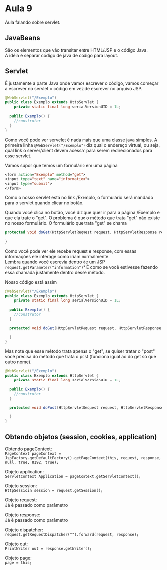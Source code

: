 # Aula 9
Aula falando sobre servlet.

## JavaBeans
São os elementos que vão transitar entre HTML/JSP e o código Java.  
A idéia é separar código de java de código para layout.  

## Servlet
É justamente a parte Java onde vamos escrever o código, vamos começar a escrever no servlet o código em vez de escrever no arquivo JSP.  

```Java
@WebServlet("/Exemplo")
public class Exemplo extends HttpServlet {
	private static final long serialVersionUID = 1L;
    
  public Exemplo() {
    //construtor
  }
}
```

Como você pode ver servelet é nada mais que uma classe java simples. A primeira linha `@WebServlet("/Exemplo")` diz qual o endereço virtual, ou seja, qual link o server/client devem acessar para serem redirecionados para esse servlet.  

Vamos supor que temos um formulário em uma página  
```JSP
<form action="Exemplo" method="get">
<input type="text" name="information">
<input type="submit">
</form>
```
Como o nosso servlet está no link /Exemplo, o formulário será mandado para o servlet quando clicar no botão.  

Quando você clica no botão, você diz que quer ir para a página /Exemplo e que ela trate o "get". O problema é que o método que trata "get" não existe no nosso formulário. O formulário que trata "get" se chama  
```Java
protected void doGet(HttpServletRequest request, HttpServletResponse response) throws ServletException, IOException {
		
}
```

Como você pode ver ele recebe request e response, com essas informações ele interage como iriam normalmente.  
Lembra quando você escrevia dentro de um JSP `request.getParameter("information")`? É como se você estivesse fazendo essa chamada justamente dentro desse método.  

Nosso código está assim  
```Java
@WebServlet("/Exemplo")
public class Exemplo extends HttpServlet {
	private static final long serialVersionUID = 1L;
    
  public Exemplo() {
    //construtor
  }

  protected void doGet(HttpServletRequest request, HttpServletResponse response) throws ServletException, IOException {

  }
}
```

Mas note que esse método trata apenas o "get", se quiser tratar o "post" você precisa do método que trata o post (funciona igual ao do get só que outro nome).  
```Java
@WebServlet("/Exemplo")
public class Exemplo extends HttpServlet {
	private static final long serialVersionUID = 1L;
    
  public Exemplo() {
    //construtor
  }

  protected void doPost(HttpServletRequest request, HttpServletResponse response) throws ServletException, IOException {

  }
}
```

## Obtendo objetos (session, cookies, application)
Obtendo pageContext:  
`PageContext pageContext = JspFactory.getDefaultFactory().getPageContext(this, request, response, null, true, 8192, true);`

Objeto application:  
`ServletContext Application = pageContext.getServletContext();`

Objeto session:  
`HttpSessioin session = request.getSession();`

Objeto request:  
Já é passado como parâmetro 

Objeto response:  
Já é passado como parâmetro

Objeto dispatcher:  
`request.getRequestDispatcher("").forward(request, response);`

Objeto out:  
`PrintWriter out = response.getWriter();`

Objeto page:  
`page = this;`
